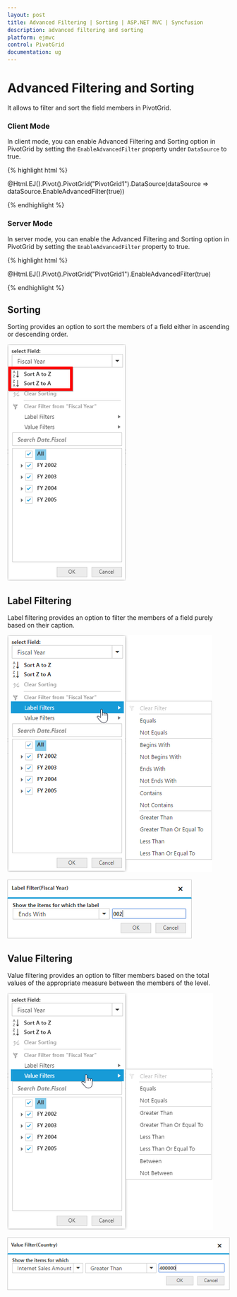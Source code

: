 ```yaml
---
layout: post
title: Advanced Filtering | Sorting | ASP.NET MVC | Syncfusion
description: advanced filtering and sorting
platform: ejmvc
control: PivotGrid
documentation: ug
---
```


# Advanced Filtering and Sorting

It allows to filter and sort the field members in PivotGrid.

### Client Mode

In client mode, you can enable Advanced Filtering and Sorting option in PivotGrid by setting the `EnableAdvancedFilter` property under `DataSource` to true.

{% highlight html %}

@Html.EJ().Pivot().PivotGrid("PivotGrid1").DataSource(dataSource => dataSource.EnableAdvancedFilter(true))

{% endhighlight %}

### Server Mode

In server mode, you can enable the Advanced Filtering and Sorting option in PivotGrid by setting the `EnableAdvancedFilter` property to true.

{% highlight html %}

@Html.EJ().Pivot().PivotGrid("PivotGrid1").EnableAdvancedFilter(true)

{% endhighlight %}

## Sorting

Sorting provides an option to sort the members of a field either in ascending or descending order.

![Sorting options in ASP NET MVC pivot grid control](AdvanceFiltering_images/sorting.png)

## Label Filtering

Label filtering provides an option to filter the members of a field purely based on their caption.

![Label filtering options in ASP NET MVC pivot grid control](AdvanceFiltering_images/filtering.png)

![Label filter dialog in ASP NET MVC pivot grid control](AdvanceFiltering_images/filtering_dialog.png)


## Value Filtering

Value filtering provides an option to filter members based on the total values of the appropriate measure between the members of the level.

![Value filtering options in ASP NET MVC pivot grid control](AdvanceFiltering_images/valuefilter.png)

![Value filter dialog in ASP NET MVC pivot grid control](AdvanceFiltering_images/valuefilter_dialog.png)
